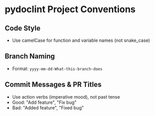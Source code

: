 # pydoclint Project Conventions

## Code Style

- Use camelCase for function and variable names (not snake_case)

## Branch Naming

- Format: `yyyy-mm-dd-What-this-branch-does`

## Commit Messages & PR Titles

- Use action verbs (imperative mood), not past tense
- Good: "Add feature", "Fix bug"
- Bad: "Added feature", "Fixed bug"

